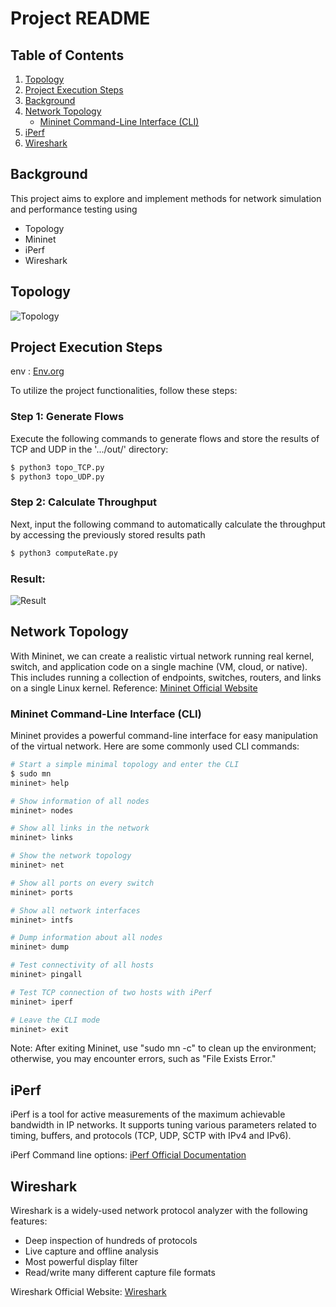 # Project README

## Table of Contents
1. [Topology](#topology)
2. [Project Execution Steps](#Project-Execution-Steps)
3. [Background](#background)
4. [Network Topology](#network-topology)
   - [Mininet Command-Line Interface (CLI)](#mininet-command-line-interface-cli)
5. [iPerf](#iperf)
6. [Wireshark](#wireshark)

## Background
This project aims to explore and implement methods for network simulation and performance testing using 
- Topology
- Mininet
- iPerf
- Wireshark

## Topology
![Topology](https://github.com/Lewis-panda/Network-Emulation-with-Mininet/assets/116704255/557b85af-f8d4-4f2f-af63-0d383ce628d3)

## Project Execution Steps
env : [Env.org](https://nycu1-my.sharepoint.com/:u:/g/personal/khjhs102109_en09_m365_nycu_edu_tw/Ef3DNpw98mNGjvO_GQgW3A4B1Pv0hBU-ZLG-JABEwB5NFQ?e=gytu2v)

To utilize the project functionalities, follow these steps:
### Step 1: Generate Flows
Execute the following commands to generate flows and store the results of TCP and UDP in the '.../out/' directory:
```bash
$ python3 topo_TCP.py
$ python3 topo_UDP.py
```
### Step 2: Calculate Throughput
Next, input the following command to automatically calculate the throughput by accessing the previously stored results path
```bash
$ python3 computeRate.py
```
### Result:
![Result](https://github.com/Lewis-panda/Network-Emulation-with-Mininet/assets/116704255/39fe9637-eea6-4be5-97cf-f40b0e439b39)


## Network Topology
With Mininet, we can create a realistic virtual network running real kernel, switch, and application code on a single machine (VM, cloud, or native). This includes running a collection of endpoints, switches, routers, and links on a single Linux kernel.
Reference: [Mininet Official Website](https://mininet.org/)

### Mininet Command-Line Interface (CLI)
Mininet provides a powerful command-line interface for easy manipulation of the virtual network. Here are some commonly used CLI commands:

```bash
# Start a simple minimal topology and enter the CLI
$ sudo mn
mininet> help

# Show information of all nodes
mininet> nodes

# Show all links in the network
mininet> links

# Show the network topology
mininet> net

# Show all ports on every switch
mininet> ports

# Show all network interfaces
mininet> intfs

# Dump information about all nodes
mininet> dump

# Test connectivity of all hosts
mininet> pingall

# Test TCP connection of two hosts with iPerf
mininet> iperf

# Leave the CLI mode
mininet> exit
```
Note: After exiting Mininet, use "sudo mn -c" to clean up the environment; otherwise, you may encounter errors, such as "File Exists Error."


## iPerf

iPerf is a tool for active measurements of the maximum achievable bandwidth in IP networks. It supports tuning various parameters related to timing, buffers, and protocols (TCP, UDP, SCTP with IPv4 and IPv6).

iPerf Command line options: [iPerf Official Documentation](https://iperf.fr/iperf-doc.php)

## Wireshark

Wireshark is a widely-used network protocol analyzer with the following features:

- Deep inspection of hundreds of protocols
- Live capture and offline analysis
- Most powerful display filter
- Read/write many different capture file formats

Wireshark Official Website: [Wireshark](https://www.wireshark.org/)
